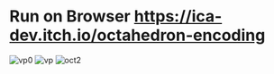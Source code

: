 # Run on Browser https://ica-dev.itch.io/octahedron-encoding
![vp0](https://github.com/user-attachments/assets/013dfb0c-e9e2-4e35-bc64-145cac7e99dd)
![vp](https://github.com/user-attachments/assets/6891e876-990b-495e-b547-33f0c2de049f)
![oct2](https://github.com/user-attachments/assets/cf44ffe0-cc12-45c3-a52f-c76c489e2eec)
